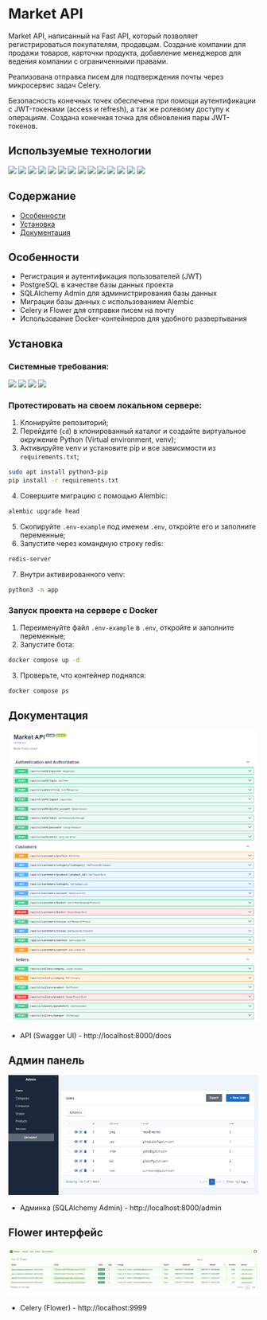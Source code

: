 # Market API

Market API, написанный на Fast API, который позволяет регистрироваться покупателям, продавцам. 
Создание компании для продажи товаров, карточки продукта, добавление менеджеров для ведения компании с ограниченными правами.

Реализована отправка писем для подтверждения почты через микросервис задач Celery.

Безопасность конечных точек обеспечена при помощи аутентификации с JWT-токенами (access и refresh), а так же ролевому доступу к операциям.
Создана конечная точка для обновления пары JWT-токенов.

## Используемые технологии
<div> 
<img src="https://img.shields.io/badge/Python-blue">
<img src="https://img.shields.io/badge/FAST API-blue">
<img src="https://img.shields.io/badge/Celery-blue">
<img src="https://img.shields.io/badge/Flower-blue">
<img src="https://img.shields.io/badge/SQAlchemy-blue">
<img src="https://img.shields.io/badge/Pydentic-blue">
<img src="https://img.shields.io/badge/Redis-blue">
<img src="https://img.shields.io/badge/FastApi Cache-blue">
<img src="https://img.shields.io/badge/Alembic-blue">
<img src="https://img.shields.io/badge/JWT-blue">
<img src="https://img.shields.io/badge/PostgreSQL-blue">
<img src="https://img.shields.io/badge/Docker-blue">
<img src="https://img.shields.io/badge/Systemd-blue">
<img src="https://img.shields.io/badge/Uvicorn-blue">
</div>

## Содержание
* [Особенности](#особенности)
* [Установка](#установка)
* [Документация](#документация)

## Особенности
* Регистрация и аутентификация пользователей (JWT)
* PostgreSQL в качестве базы данных проекта
* SQLAlchemy Admin для администрирования базы данных
* Миграции базы данных с использованием Alembic
* Celery и Flower для отправки писем на почту
* Использование Docker-контейнеров для удобного развертывания

## Установка

### Системные требования:
<div>
<img src="https://img.shields.io/badge/Python-3.9+-blue">
<img src="https://img.shields.io/badge/Linux/Windows-blue">
<img src="https://img.shields.io/badge/Redis-blue">
<img src="https://img.shields.io/badge/Docker-blue">
</div>

### Протестировать на своем локальном сервере:
1. Клонируйте репозиторий;
2. Перейдите (`cd`) в клонированный каталог и создайте виртуальное окружение Python (Virtual environment, venv);
3. Активируйте venv и установите pip и все зависимости из `requirements.txt`;
```bash
sudo apt install python3-pip
pip install -r requirements.txt
```
4. Совершите миграцию с помощью Alembic:
```bash
alembic upgrade head
```
5. Скопируйте `.env-example` под именем `.env`, откройте его и заполните переменные;
6. Запустите через командную строку redis: 
```bash
redis-server
```
7. Внутри активированного venv:
```bash
python3 -m app
```

### Запуск проекта на сервере с Docker
1. Переименуйте файл `.env-example` в `.env`, откройте и заполните переменные;
2. Запустите бота: 
```bash
docker compose up -d
```
3. Проверьте, что контейнер поднялся: 
```bash
docker compose ps
```

## Документация
![SwaggerUI.png](img/SwaggerUI.png)
* API (Swagger UI) - http://localhost:8000/docs

## Админ панель
![admin_panel.png](img/admin_panel.png)
* Админка (SQLAlchemy Admin) - http://localhost:8000/admin

## Flower интерфейс
![celery_flower.png](img/celery_flower.png)
* Celery (Flower) - http://localhost:9999